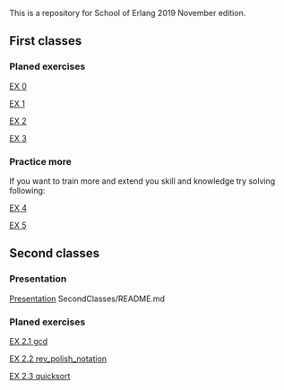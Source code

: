 This is a repository for School of Erlang 2019 November edition.

## First classes

### Planed exercises

[EX 0](FirstClasses/CompileModule/README.md)

[EX 1](FirstClasses/sum_three/README.md)

[EX 2](FirstClasses/average/README.md)

[EX 3](FirstClasses/fizzbuzz/README.md)

### Practice more

If you want to train more and extend you skill and knowledge try solving following:

[EX 4](FirstClasses/multiples/README.md)

[EX 5](FirstClasses/fibonacci_sum/README.md)

## Second classes

### Presentation

[Presentation](SecondClasses/README.md) SecondClasses/README.md

### Planed exercises

[EX 2.1 gcd](SecondClasses/gcd/README.md)

[EX 2.2 rev_polish_notation](SecondClasses/rev_polish_notation/README.md)

[EX 2.3 quicksort](SecondClasses/quicksort/README.md)

